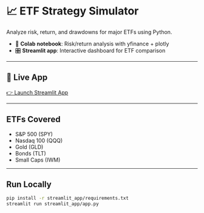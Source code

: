 # 📈 ETF Strategy Simulator

Analyze risk, return, and drawdowns for major ETFs using Python.

- 🧪 **Colab notebook**: Risk/return analysis with yfinance + plotly  
- 🎛️ **Streamlit app**: Interactive dashboard for ETF comparison

---

## 🚀 Live App

[👉 Launch Streamlit App](https://pe-vs-returns-app-kczxcru9prcdwwdhbsmr9w.streamlit.app/)

---

## ETFs Covered

- S&P 500 (SPY)
- Nasdaq 100 (QQQ)
- Gold (GLD)
- Bonds (TLT)
- Small Caps (IWM)

---

## Run Locally

```bash
pip install -r streamlit_app/requirements.txt
streamlit run streamlit_app/app.py
